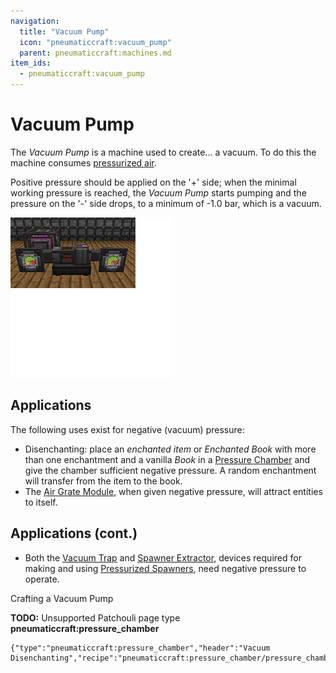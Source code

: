 ```yaml
---
navigation:
  title: "Vacuum Pump"
  icon: "pneumaticcraft:vacuum_pump"
  parent: pneumaticcraft:machines.md
item_ids:
  - pneumaticcraft:vacuum_pump
---
```


# Vacuum Pump

The *Vacuum Pump* is a machine used to create... a vacuum. To do this the machine consumes [pressurized air](../pressure.md).

Positive pressure should be applied on the <Color hex="#0c0">'+' side</Color>; when the minimal working pressure is reached, the *Vacuum Pump* starts pumping and the pressure on the <Color hex="#c00">'-' side</Color> drops, to a minimum of -1.0 bar, which is a vacuum.



![](vacuum_pump.png)

## Applications

The following uses exist for negative (vacuum) pressure:
- Disenchanting: place an *enchanted item* or *Enchanted Book* with more than one enchantment and a vanilla *Book* in a [Pressure Chamber](../pressure_chamber.md) and give the chamber sufficient negative pressure. A random enchantment will transfer from the item to the book.
- The [Air Grate Module](../air_grate_module.md), when given negative pressure, will attract entities to itself.

## Applications (cont.)


- Both the [Vacuum Trap](../vacuum_trap.md) and [Spawner Extractor](../spawner_extractor.md), devices required for making and using [Pressurized Spawners](../pressurized_spawner.md), need negative pressure to operate.

Crafting a Vacuum Pump

<Recipe id="pneumaticcraft:vacuum_pump" />

**TODO:** Unsupported Patchouli page type **pneumaticcraft:pressure_chamber**

```
{"type":"pneumaticcraft:pressure_chamber","header":"Vacuum Disenchanting","recipe":"pneumaticcraft:pressure_chamber/pressure_chamber_disenchanting"}
```

